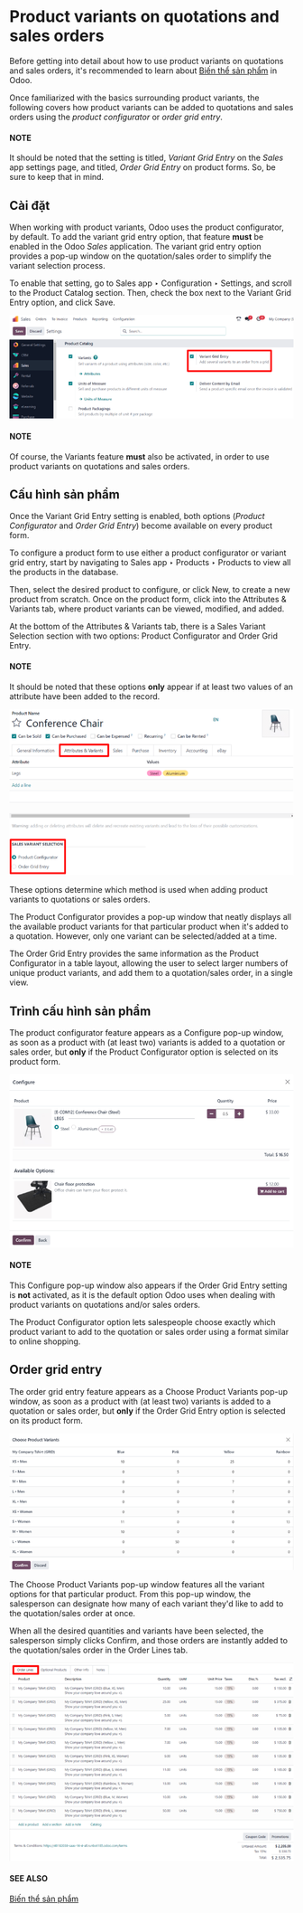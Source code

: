 # Product variants on quotations and sales orders

Before getting into detail about how to use product variants on quotations and sales orders, it's
recommended to learn about [Biến thể sản phẩm](applications/sales/sales/products_prices/products/variants.md) in Odoo.

Once familiarized with the basics surrounding product variants, the following covers how product
variants can be added to quotations and sales orders using the *product configurator* or *order grid
entry*.

#### NOTE
It should be noted that the setting is titled, *Variant Grid Entry* on the *Sales* app settings
page, and titled, *Order Grid Entry* on product forms. So, be sure to keep that in mind.

## Cài đặt

When working with product variants, Odoo uses the product configurator, by default. To add the
variant grid entry option, that feature **must** be enabled in the Odoo *Sales* application. The
variant grid entry option provides a pop-up window on the quotation/sales order to simplify the
variant selection process.

To enable that setting, go to Sales app ‣ Configuration ‣ Settings, and scroll
to the Product Catalog section. Then, check the box next to the Variant Grid
Entry option, and click Save.

![The variant grid entry setting in the Odoo Sales application.](../../../../.gitbook/assets/order-grid-entry-setting.png)

#### NOTE
Of course, the Variants feature **must** also be activated, in order to use product
variants on quotations and sales orders.

## Cấu hình sản phẩm

Once the Variant Grid Entry setting is enabled, both options (*Product Configurator* and
*Order Grid Entry*) become available on every product form.

To configure a product form to use either a product configurator or variant grid entry, start by
navigating to Sales app ‣ Products ‣ Products to view all the products in the
database.

Then, select the desired product to configure, or click New, to create a new product
from scratch. Once on the product form, click into the Attributes & Variants tab, where
product variants can be viewed, modified, and added.

At the bottom of the Attributes & Variants tab, there is a Sales Variant
Selection section with two options: Product Configurator and Order Grid
Entry.

#### NOTE
It should be noted that these options **only** appear if at least two values of an attribute have
been added to the record.

![Sales variant selection options on the attributes and variants tab on product form.](../../../../.gitbook/assets/attributes-variants-tab-selection-options.png)

These options determine which method is used when adding product variants to quotations or sales
orders.

The Product Configurator provides a pop-up window that neatly displays all the available
product variants for that particular product when it's added to a quotation. However, only one
variant can be selected/added at a time.

The Order Grid Entry provides the same information as the Product
Configurator in a table layout, allowing the user to select larger numbers of unique product
variants, and add them to a quotation/sales order, in a single view.

## Trình cấu hình sản phẩm

The product configurator feature appears as a Configure pop-up window, as soon as a
product with (at least two) variants is added to a quotation or sales order, but **only** if the
Product Configurator option is selected on its product form.

![The product configurator pop-up window that appears on a quotation or sales order.](../../../../.gitbook/assets/product-configurator-window.png)

#### NOTE
This Configure pop-up window also appears if the Order Grid Entry setting
is **not** activated, as it is the default option Odoo uses when dealing with product variants on
quotations and/or sales orders.

The Product Configurator option lets salespeople choose exactly which product variant to
add to the quotation or sales order using a format similar to online shopping.

## Order grid entry

The order grid entry feature appears as a Choose Product Variants pop-up window, as soon
as a product with (at least two) variants is added to a quotation or sales order, but **only** if
the Order Grid Entry option is selected on its product form.

![The choose product variants pop-up window that appears on a quotation in Odoo.](../../../../.gitbook/assets/choose-product-variants-popup.png)

The Choose Product Variants pop-up window features all the variant options for that
particular product. From this pop-up window, the salesperson can designate how many of each variant
they'd like to add to the quotation/sales order at once.

When all the desired quantities and variants have been selected, the salesperson simply clicks
Confirm, and those orders are instantly added to the quotation/sales order in the
Order Lines tab.

![Populated order lines tab after order grid entry has been chosen to select products.](../../../../.gitbook/assets/order-grid-entry-order-lines-tab.png)

#### SEE ALSO
[Biến thể sản phẩm](applications/sales/sales/products_prices/products/variants.md)
